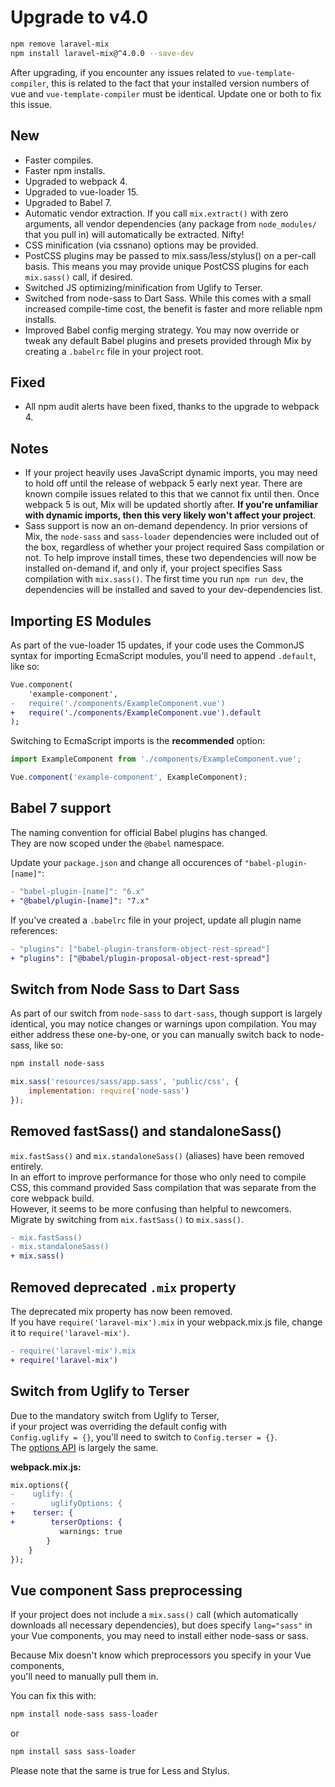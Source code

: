 # Upgrade to v4.0

```bash
npm remove laravel-mix
npm install laravel-mix@^4.0.0 --save-dev
```

After upgrading, if you encounter any issues related to `vue-template-compiler`, this is related to the fact that your installed version numbers of vue and `vue-template-compiler` must be identical. Update one or both to fix this issue.

## New

-   Faster compiles.
-   Faster npm installs.
-   Upgraded to webpack 4.   
-   Upgraded to vue-loader 15.
-   Upgraded to Babel 7.
-   Automatic vendor extraction. If you call `mix.extract()` with zero arguments, all vendor dependencies (any package from `node_modules/` that you pull in) will automatically be extracted. Nifty!
-   CSS minification (via cssnano) options may be provided.
-   PostCSS plugins may be passed to mix.sass/less/stylus() on a per-call basis. This means you may provide unique PostCSS plugins for each `mix.sass()` call, if desired.
-   Switched JS optimizing/minification from Uglify to Terser.
-   Switched from node-sass to Dart Sass. While this comes with a small increased compile-time cost, the benefit is faster and more reliable npm installs.
-   Improved Babel config merging strategy. You may now override or tweak any default Babel plugins and presets provided through Mix by creating a `.babelrc` file in your project root.

## Fixed

-   All npm audit alerts have been fixed, thanks to the upgrade to webpack 4.

## Notes

-   If your project heavily uses JavaScript dynamic imports, you may need to hold off until the release of webpack 5 early next year. There are known compile issues related to this that we cannot fix until then. Once webpack 5 is out, Mix will be updated shortly after. **If you're unfamiliar with dynamic imports, then this very likely won't affect your project**.
-   Sass support is now an on-demand dependency. In prior versions of Mix, the `node-sass` and `sass-loader` dependencies were included out of the box, regardless of whether your project required Sass compilation or not. To help improve install times, these two dependencies will now be installed on-demand if, and only if, your project specifies Sass compilation with `mix.sass()`. The first time you run `npm run dev`, the dependencies will be installed and saved to your dev-dependencies list.

## Importing ES Modules

As part of the vue-loader 15 updates, if your code uses the CommonJS syntax for importing EcmaScript modules, you'll need to append `.default`, like so:

```diff
Vue.component(
    'example-component', 
-   require('./components/ExampleComponent.vue')
+   require('./components/ExampleComponent.vue').default
);
```

Switching to EcmaScript imports is the **recommended** option:

```js
import ExampleComponent from './components/ExampleComponent.vue';

Vue.component('example-component', ExampleComponent);
```

## Babel 7 support

The naming convention for official Babel plugins has changed.  
They are now scoped under the `@babel` namespace.  

Update your `package.json` and change all occurences of `"babel-plugin-[name]"`:

```diff
- "babel-plugin-[name]": "6.x"
+ "@babel/plugin-[name]": "7.x"
```

If you've created a `.babelrc` file in your project, update all plugin name references:  

```diff
- "plugins": ["babel-plugin-transform-object-rest-spread"]
+ "plugins": ["@babel/plugin-proposal-object-rest-spread"]
```

## Switch from Node Sass to Dart Sass

As part of our switch from `node-sass` to `dart-sass`, though support is largely identical, you may notice changes or warnings upon compilation. You may either address these one-by-one, or you can manually switch back to node-sass, like so:

```bash
npm install node-sass
```

```js
mix.sass('resources/sass/app.sass', 'public/css', {
    implementation: require('node-sass')
});
```

## Removed fastSass() and standaloneSass()

`mix.fastSass()` and `mix.standaloneSass()` (aliases) have been removed entirely.  
In an effort to improve performance for those who only need to compile CSS, this command provided Sass compilation that was separate from the core webpack build.  
However, it seems to be more confusing than helpful to newcomers.  
Migrate by switching from `mix.fastSass()` to `mix.sass()`.

```diff
- mix.fastSass()
- mix.standaloneSass()
+ mix.sass()
```

## Removed deprecated `.mix` property

The deprecated mix property has now been removed.  
If you have `require('laravel-mix').mix` in your webpack.mix.js file, change it to `require('laravel-mix')`.

```diff
- require('laravel-mix').mix
+ require('laravel-mix')
```

## Switch from Uglify to Terser

Due to the mandatory switch from Uglify to Terser,  
if your project was overriding the default config with  
`Config.uglify = {}`, you'll need to switch to `Config.terser = {}`.  
The [options API](https://github.com/webpack-contrib/terser-webpack-plugin#terseroptions) is largely the same.

**webpack.mix.js:**

```diff
mix.options({
-    uglify: {
-        uglifyOptions: {
+    terser: {
+        terserOptions: {
           warnings: true
        }
    }
});
```

## Vue component Sass preprocessing

If your project does not include a `mix.sass()` call (which automatically downloads all necessary dependencies), but does specify `lang="sass"` in your Vue components, you may need to install either node-sass or sass.

Because Mix doesn't know which preprocessors you specify in your Vue components,  
you'll need to manually pull them in.

You can fix this with:

```bash
npm install node-sass sass-loader
```

or

```bash
npm install sass sass-loader  
```

Please note that the same is true for Less and Stylus.
